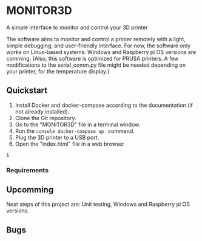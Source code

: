 # MONITOR3D
A simple interface to monitor and control your 3D printer

The software aims to monitor and control a printer remotely with a light, simple debugging, and user-friendly interface. 
For now, the software only works on Linux-based systems. Windows and Raspberry pi OS versions are comming.
(Also, this software is optimized for PRUSA printers. A few modifications to the serial_comm.py file might be needed depending on your printer, for the temperature display.)

## Quickstart
1) Install Docker and docker-compose according to the documentation (if not already installed).
2) Clone the Git repository.
3) Go to the "MONITOR3D" file in a terminal window.
4) Run the ```console docker-compose up ``` command.
5) Plug the 3D printer to a USB port.
6) Open the "index.html" file in a web browser

 

```console
$ 

```

### Requirements

## Upcomming
Next steps of this project are: Unit testing, Windows and Raspberry pi OS versions.

## Bugs
